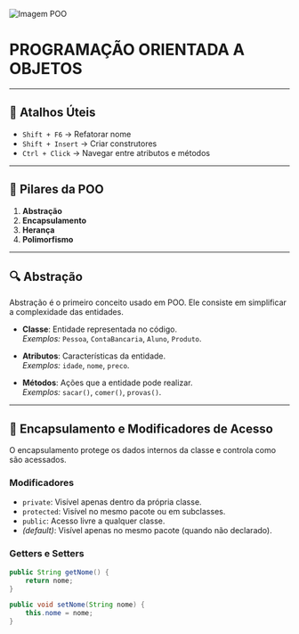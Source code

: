 ![Imagem POO](https://images.unsplash.com/photo-1621839673705-6617adf9e890?ixlib=rb-4.1.0&q=85&fm=jpg&crop=entropy&cs=srgb)

# PROGRAMAÇÃO ORIENTADA A OBJETOS

---

## 🧠 Atalhos Úteis

- `Shift + F6` → Refatorar nome
- `Shift + Insert` → Criar construtores
- `Ctrl + Click` → Navegar entre atributos e métodos

---

## 🧱 Pilares da POO

1. **Abstração**
2. **Encapsulamento**
3. **Herança**
4. **Polimorfismo**

---

## 🔍 Abstração

Abstração é o primeiro conceito usado em POO. Ele consiste em simplificar a complexidade das entidades.

- **Classe**: Entidade representada no código.  
  *Exemplos:* `Pessoa`, `ContaBancaria`, `Aluno`, `Produto`.

- **Atributos**: Características da entidade.  
  *Exemplos:* `idade`, `nome`, `preco`.

- **Métodos**: Ações que a entidade pode realizar.  
  *Exemplos:* `sacar()`, `comer()`, `provas()`.

---

## 🔐 Encapsulamento e Modificadores de Acesso

O encapsulamento protege os dados internos da classe e controla como são acessados.

### Modificadores

- `private`: Visível apenas dentro da própria classe.
- `protected`: Visível no mesmo pacote ou em subclasses.
- `public`: Acesso livre a qualquer classe.
- *(default)*: Visível apenas no mesmo pacote (quando não declarado).

### Getters e Setters

```java
public String getNome() {
    return nome;
}

public void setNome(String nome) {
    this.nome = nome;
}

```

